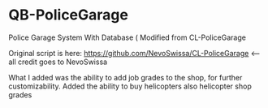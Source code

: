 # QB-PoliceGarage
Police Garage System With Database ( Modified from CL-PoliceGarage

Original script is here: https://github.com/NevoSwissa/CL-PoliceGarage <-- all credit goes to NevoSwissa

What I added was the ability to add job grades to the shop, for further customizability. 
Added the ability to buy helicopters
also helicopter shop grades
